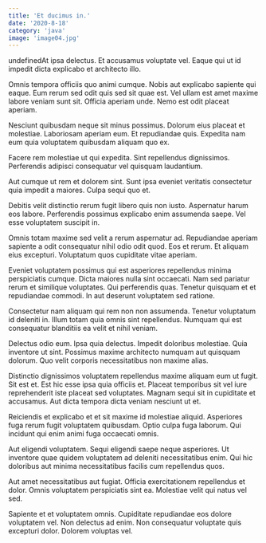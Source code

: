 ```yaml
---
title: 'Et ducimus in.'
date: '2020-8-18'
category: 'java'
image: 'image04.jpg'
---
```


undefinedAt ipsa delectus. Et accusamus voluptate vel. Eaque qui ut id impedit dicta explicabo et architecto illo.
 Omnis tempora officiis quo animi cumque. Nobis aut explicabo sapiente qui eaque. Eum rerum sed odit quis sed sit quae est. Vel ullam est amet maxime labore veniam sunt sit. Officia aperiam unde. Nemo est odit placeat aperiam.
 Nesciunt quibusdam neque sit minus possimus. Dolorum eius placeat et molestiae. Laboriosam aperiam eum. Et repudiandae quis. Expedita nam eum quia voluptatem quibusdam aliquam quo ex.

Facere rem molestiae ut qui expedita. Sint repellendus dignissimos. Perferendis adipisci consequatur vel quisquam laudantium.
 Aut cumque ut rem et dolorem sint. Sunt ipsa eveniet veritatis consectetur quia impedit a maiores. Culpa sequi quo et.
 Debitis velit distinctio rerum fugit libero quis non iusto. Aspernatur harum eos labore. Perferendis possimus explicabo enim assumenda saepe. Vel esse voluptatem suscipit in.

Omnis totam maxime sed velit a rerum aspernatur ad. Repudiandae aperiam sapiente a odit consequatur nihil odio odit quod. Eos et rerum. Et aliquam eius excepturi. Voluptatum quos cupiditate vitae aperiam.
 Eveniet voluptatem possimus qui est asperiores repellendus minima perspiciatis cumque. Dicta maiores nulla sint occaecati. Nam sed pariatur rerum et similique voluptates. Qui perferendis quas. Tenetur quisquam et et repudiandae commodi. In aut deserunt voluptatem sed ratione.
 Consectetur nam aliquam qui rem non non assumenda. Tenetur voluptatum id deleniti in. Illum totam quia omnis sint repellendus. Numquam qui est consequatur blanditiis ea velit et nihil veniam.

Delectus odio eum. Ipsa quia delectus. Impedit doloribus molestiae. Quia inventore ut sint. Possimus maxime architecto numquam aut quisquam dolorum. Quo velit corporis necessitatibus non maxime alias.
 Distinctio dignissimos voluptatem repellendus maxime aliquam eum ut fugit. Sit est et. Est hic esse ipsa quia officiis et. Placeat temporibus sit vel iure reprehenderit iste placeat sed voluptates. Magnam sequi sit in cupiditate et accusamus. Aut dicta tempora dicta veniam nesciunt ut et.
 Reiciendis et explicabo et et sit maxime id molestiae aliquid. Asperiores fuga rerum fugit voluptatem quibusdam. Optio culpa fuga laborum. Qui incidunt qui enim animi fuga occaecati omnis.

Aut eligendi voluptatem. Sequi eligendi saepe neque asperiores. Ut inventore quae quidem voluptatem ad deleniti necessitatibus enim. Qui hic doloribus aut minima necessitatibus facilis cum repellendus quos.
 Aut amet necessitatibus aut fugiat. Officia exercitationem repellendus et dolor. Omnis voluptatem perspiciatis sint ea. Molestiae velit qui natus vel sed.
 Sapiente et et voluptatem omnis. Cupiditate repudiandae eos dolore voluptatem vel. Non delectus ad enim. Non consequatur voluptate quis excepturi dolor. Dolorem voluptas vel.


